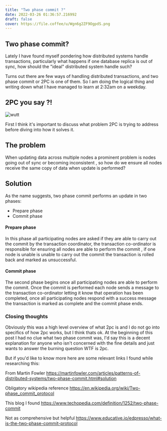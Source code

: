 ```yaml
---
title: "Two phase commit ?"
date: 2022-03-26 01:36:57.216992
draft: false
cover: https://file.coffee/u/Wgn6g2ZF9OgpdS.png
---
```



## Two phase commit? 
 Lately I have found myself pondering how distributed systems handle transactions, particularly what happens if one database replica is out of sync, how should the "ideal" distributed system handle such?

Turns out there are few ways of handling distributed transactions, and two phase commit or 2PC is one of them. So I am doing the logical thing and writing down what I have managed to learn at 2:32am on a weekday.

## 2PC you say  ?! 
![wutt](https://file.coffee/u/U4Ik7C5uGiHTBK.jpg)

First I think it's important to discuss what problem 2PC is trying to address before diving into how it solves it. 

## The problem 
When updating data across multiple nodes a prominent problem is nodes going out of sync or becoming inconsistent , so how do we ensure all nodes receive the same copy of data when update is performed?

## Solution 
As the name suggests, two phase commit performs an update in two phases:

- Prepare phase
- Commit phase 

#### Prepare phase 
In this phase all participating nodes are asked if they are able to carry out the commit by the transaction coordinator, the transaction co-ordinator is responsible for ensuring all nodes are able to perform the commit , if one node is unable is unable to carry out the commit the transaction is rolled back and marked as unsuccessful.

#### Commit phase
The second phase begins once all participating nodes are able to perform the commit. Once the commit is performed each node sends a message to the transaction co-ordinator letting it know that operation has been completed, once all participating nodes respond with a success message the transaction is marked as complete and the commit phase ends. 



### Closing thoughts 
Obviously this was a high level overview of what 2pc is and I do not go into specifics of how 2pc works, but I think thats ok. At the beginning of this post I had no clue what two phase commit was, I'd say this is a decent explanation for anyone who isn't concerned with the fine details and just wants to answer the burning question WTF is 2pc. 

But if you'd like to know more here are some relevant links I found while researching this: 

From Martin Fowler
https://martinfowler.com/articles/patterns-of-distributed-systems/two-phase-commit.html#solution

Obligatory wikipedia reference
https://en.wikipedia.org/wiki/Two-phase_commit_protocol

This blog I found 
https://www.techopedia.com/definition/1252/two-phase-commit

Not as comprehensive but helpful 
https://www.educative.io/edpresso/what-is-the-two-phase-commit-protocol










